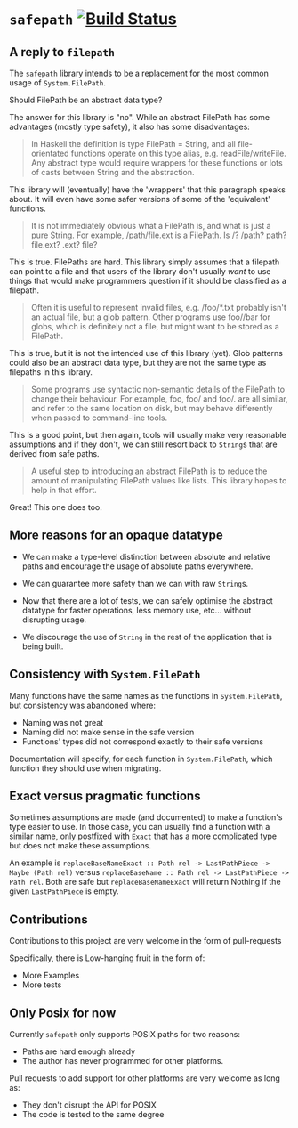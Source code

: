 # `safepath` [![Build Status](https://travis-ci.org/NorfairKing/safepath.svg?branch=master)](https://travis-ci.org/NorfairKing/safepath)


## A reply to `filepath`

The `safepath` library intends to be a replacement for the most common usage of
`System.FilePath`.

Should FilePath be an abstract data type?

The answer for this library is "no". While an abstract FilePath has some
advantages (mostly type safety), it also has some disadvantages:

> In Haskell the definition is type FilePath = String, and all file-orientated
> functions operate on this type alias, e.g. readFile/writeFile. Any abstract
> type would require wrappers for these functions or lots of casts between String
> and the abstraction.

This library will (eventually) have the 'wrappers' that this paragraph speaks
about.  It will even have some safer versions of some of the 'equivalent'
functions.

> It is not immediately obvious what a FilePath is, and what is just a pure
> String. For example, /path/file.ext is a FilePath. Is /? /path? path?
> file.ext? .ext? file?

This is true. FilePaths are hard. This library simply assumes that a filepath
can point to a file and that users of the library don't usually _want_ to use
things that would make programmers question if it should be classified as a
filepath.

> Often it is useful to represent invalid files, e.g. /foo/*.txt probably isn't
> an actual file, but a glob pattern. Other programs use foo//bar for globs,
> which is definitely not a file, but might want to be stored as a FilePath.

This is true, but it is not the intended use of this library (yet).
Glob patterns could also be an abstract data type, but they are not the same
type as filepaths in this library.

> Some programs use syntactic non-semantic details of the FilePath to change
> their behaviour. For example, foo, foo/ and foo/. are all similar, and refer
> to the same location on disk, but may behave differently when passed to
> command-line tools.

This is a good point, but then again, tools will usually make very reasonable
assumptions and if they don't, we can still resort back to `String`s that are
derived from safe paths.

> A useful step to introducing an abstract FilePath is to reduce the amount of
> manipulating FilePath values like lists. This library hopes to help in that
> effort.

Great! This one does too.


## More reasons for an opaque datatype

- We can make a type-level distinction between absolute and relative paths and
  encourage the usage of absolute paths everywhere.

- We can guarantee more safety than we can with raw `String`s.

- Now that there are a lot of tests, we can safely optimise the abstract
  datatype for faster operations, less memory use, etc... without disrupting
  usage.

- We discourage the use of `String` in the rest of the application that is
  being built.

## Consistency with `System.FilePath`

Many functions have the same names as the functions in `System.FilePath`, but
consistency was abandoned where:

- Naming was not great
- Naming did not make sense in the safe version
- Functions' types did not correspond exactly to their safe versions

Documentation will specify, for each function in `System.FilePath`, which
function they should use when migrating.

## Exact versus pragmatic functions

Sometimes assumptions are made (and documented) to make a function's type
easier to use.  In those case, you can usually find a function with a similar
name, only postfixed with `Exact` that has a more complicated type but does not
make these assumptions.

An example is `replaceBaseNameExact :: Path rel -> LastPathPiece -> Maybe (Path
rel)` versus `replaceBaseName :: Path rel -> LastPathPiece -> Path rel`. Both
are safe but `replaceBaseNameExact` will return Nothing if the given
`LastPathPiece` is empty.

## Contributions

Contributions to this project are very welcome in the form of pull-requests

Specifically, there is Low-hanging fruit in the form of:

- More Examples
- More tests

## Only Posix for now

Currently `safepath` only supports POSIX paths for two reasons:

- Paths are hard enough already
- The author has never programmed for other platforms.

Pull requests to add support for other platforms are very welcome as long as:

- They don't disrupt the API for POSIX
- The code is tested to the same degree
